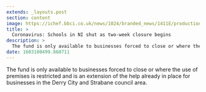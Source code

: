 ```yaml
--- 
extends: _layouts.post 
section: content 
image: https://ichef.bbci.co.uk/news/1024/branded_news/1411E/production/_114960228_ni_business_prepare_for_4_week_lockdown_003.jpg 
title: > 
  Coronavirus: Schools in NI shut as two-week closure begins 
description: > 
  The fund is only available to businesses forced to close or where the use of premises is restricted and is an extension of the help already in place for businesses in the Derry City and Strabane council area. 
date: 1603100499.860711 
--- 
```

<div><p>The fund is only available to businesses forced to close or where the use of premises is restricted and is an extension of the help already in place for businesses in the Derry City and Strabane council area. </p></div>